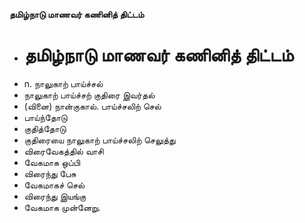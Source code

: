 **தமிழ்நாடு மாணவர் கணினித் திட்டம்**
- # தமிழ்நாடு மாணவர் கணினித் திட்டம்
- n. நாலுகாற் பாய்ச்சல்
- நாலுகாற் பாய்ச்சற்  குதிரை இவர்தல்
- (வினை) நான்குகால். பாய்ச்சலிற் செல்
- பாய்ந்தோடு
- குதித்தோடு
- குதிரையை நாலுகாற் பாய்ச்சலிற் செலுத்து
- விரைவேகத்தில் வாசி
- வேகமாக ஒப்பி
- விரைந்து பேசு
- வேகமாகச் செல்
- விரைந்து இயங்கு
- வேகமாக முன்னேறு.

